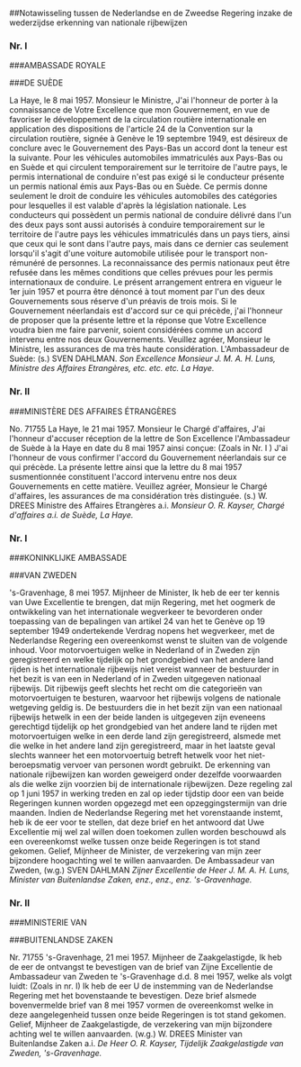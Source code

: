 <meta http-equiv='Content-Type' content='text/html; charset=utf-8' />

##Notawisseling tussen de Nederlandse en de Zweedse Regering inzake de wederzijdse erkenning van nationale rijbewijzen

### Nr.  I  

###AMBASSADE ROYALE

###DE SUÈDE

La Haye, le 8 mai 1957. Monsieur le Ministre, J'ai l'honneur de porter à la connaissance de Votre Excellence que mon Gouvernement, en vue de favoriser le développement de la circulation routière internationale en application des dispositions de l'article 24 de la Convention sur la circulation routière, signée à Genève le 19 septembre 1949, est désireux de conclure avec le Gouvernement des Pays-Bas un accord dont la teneur est la suivante. Pour les véhicules automobiles immatriculés aux Pays-Bas ou en Suède et qui circulent temporairement sur le territoire de l'autre pays, le permis international de conduire n'est pas exigé si le conducteur présente un permis national émis aux Pays-Bas ou en Suède. Ce permis donne seulement le droit de conduire les véhicules automobiles des catégories pour lesquelles il est valable d'après la législation nationale. Les conducteurs qui possèdent un permis national de conduire délivré dans l'un des deux pays sont aussi autorisés à conduire temporairement sur le territoire de l'autre pays les véhicules immatriculés dans un pays tiers, ainsi que ceux qui le sont dans l'autre pays, mais dans ce dernier cas seulement lorsqu'il s'agit d'une voiture automobile utilisée pour le transport non-rémunéré de personnes. La reconnaissance des permis nationaux peut être refusée dans les mêmes conditions que celles prévues pour les permis internationaux de conduire. Le présent arrangement entrera en vigueur le 1er juin 1957 et pourra être dénoncé à tout moment par l'un des deux Gouvernements sous réserve d'un préavis de trois mois. Si le Gouvernement néerlandais est d'accord sur ce qui précède, j'ai l'honneur de proposer que la présente lettre et la réponse que Votre Excellence voudra bien me faire parvenir, soient considérées comme un accord intervenu entre nos deux Gouvernements. Veuillez agréer, Monsieur le Ministre, les assurances de ma très haute considération. L'Ambassadeur de Suède: (s.) SVEN DAHLMAN.  *Son Excellence*   *Monsieur J. M. A. H. Luns,*   *Ministre des Affaires Etrangères,*   *etc. etc. etc.*   *La Haye.*    

### Nr.  II  

###MINISTÈRE DES AFFAIRES ÉTRANGÈRES

No. 71755 La Haye, le 21 mai 1957. Monsieur le Chargé d'affaires, J'ai l'honneur d'accuser réception de la lettre de Son Excellence l'Ambassadeur de Suède à la Haye en date du 8 mai 1957 ainsi conçue:  (Zoals in Nr. I )  J'ai l'honneur de vous confirmer l'accord du Gouvernement néerlandais sur ce qui précède. La présente lettre ainsi que la lettre du 8 mai 1957 susmentionnée constituent l'accord intervenu entre nos deux Gouvernements en cette matière. Veuillez agréer, Monsieur le Chargé d'affaires, les assurances de ma considération très distinguée. (s.) W. DREES Ministre des Affaires Etrangères a.i.  *Monsieur O. R. Kayser,*   *Chargé d'affaires a.i. de Suède,*   *La Haye.*    

### Nr.  I  

###KONINKLIJKE AMBASSADE

###VAN ZWEDEN

's-Gravenhage, 8 mei 1957. Mijnheer de Minister, Ik heb de eer ter kennis van Uwe Excellentie te brengen, dat mijn Regering, met het oogmerk de ontwikkeling van het internationale wegverkeer te bevorderen onder toepassing van de bepalingen van artikel 24 van het te Genève op 19 september 1949 ondertekende Verdrag nopens het wegverkeer, met de Nederlandse Regering een overeenkomst wenst te sluiten van de volgende inhoud. Voor motorvoertuigen welke in Nederland of in Zweden zijn geregistreerd en welke tijdelijk op het grondgebied van het andere land rijden is het internationale rijbewijs niet vereist wanneer de bestuurder in het bezit is van een in Nederland of in Zweden uitgegeven nationaal rijbewijs. Dit rijbewijs geeft slechts het recht om die categorieën van motorvoertuigen te besturen, waarvoor het rijbewijs volgens de nationale wetgeving geldig is. De bestuurders die in het bezit zijn van een nationaal rijbewijs hetwelk in een der beide landen is uitgegeven zijn eveneens gerechtigd tijdelijk op het grondgebied van het andere land te rijden met motorvoertuigen welke in een derde land zijn geregistreerd, alsmede met die welke in het andere land zijn geregistreerd, maar in het laatste geval slechts wanneer het een motorvoertuig betreft hetwelk voor het niet-beroepsmatig vervoer van personen wordt gebruikt. De erkenning van nationale rijbewijzen kan worden geweigerd onder dezelfde voorwaarden als die welke zijn voorzien bij de internationale rijbewijzen. Deze regeling zal op 1 juni 1957 in werking treden en zal op ieder tijdstip door een van beide Regeringen kunnen worden opgezegd met een opzeggingstermijn van drie maanden. Indien de Nederlandse Regering met het vorenstaande instemt, heb ik de eer voor te stellen, dat deze brief en het antwoord dat Uwe Excellentie mij wel zal willen doen toekomen zullen worden beschouwd als een overeenkomst welke tussen onze beide Regeringen is tot stand gekomen. Gelief, Mijnheer de Minister, de verzekering van mijn zeer bijzondere hoogachting wel te willen aanvaarden. De Ambassadeur van Zweden, (w.g.) SVEN DAHLMAN  *Zijner Excellentie*   *de Heer J. M. A. H. Luns,*   *Minister van Buitenlandse Zaken,*   *enz., enz., enz.*   *'s-Gravenhage.*    

### Nr.  II  

###MINISTERIE VAN

###BUITENLANDSE ZAKEN

Nr. 71755 's-Gravenhage, 21 mei 1957. Mijnheer de Zaakgelastigde, Ik heb de eer de ontvangst te bevestigen van de brief van Zijne Excellentie de Ambassadeur van Zweden te 's-Gravenhage d.d. 8 mei 1957, welke als volgt luidt:  (Zoals in nr. I)  Ik heb de eer U de instemming van de Nederlandse Regering met het bovenstaande te bevestigen. Deze brief alsmede bovenvermelde brief van 8 mei 1957 vormen de overeenkomst welke in deze aangelegenheid tussen onze beide Regeringen is tot stand gekomen. Gelief, Mijnheer de Zaakgelastigde, de verzekering van mijn bijzondere achting wel te willen aanvaarden. (w.g.) W. DREES Minister van Buitenlandse Zaken a.i.  *De Heer O. R. Kayser,*   *Tijdelijk Zaakgelastigde van Zweden,*   *'s-Gravenhage.*    
